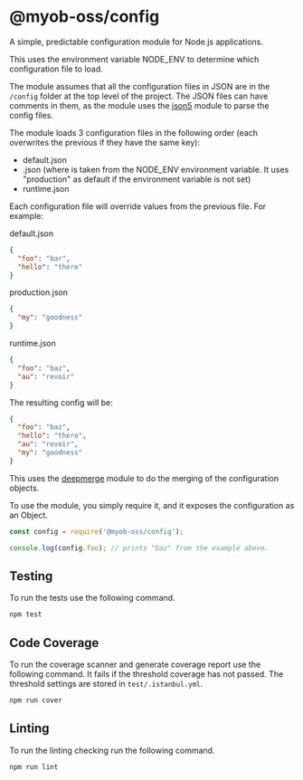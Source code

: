 # @myob-oss/config

A simple, predictable configuration module for Node.js applications.

This uses the environment variable NODE_ENV to determine which configuration file to load.

The module assumes that all the configuration files in JSON are in the `/config` folder at the top level of the project. The JSON files can have comments in them, as the module uses the [json5](https://www.npmjs.com/package/json5) module to parse the config files.

The module loads 3 configuration files in the following order (each overwrites the previous if they have the same key):

* default.json
* <environment>.json (where <environment> is taken from the NODE_ENV environment variable. It uses "production" as default if the environment variable is not set)
* runtime.json

Each configuration file will override values from the previous file. For example:

default.json
```json
{
  "foo": "bar",
  "hello": "there"
}
```

production.json
```json
{
  "my": "goodness"
}
```

runtime.json
```json
{
  "foo": "baz",
  "au": "revoir"
}
```

The resulting config will be:

```json
{
  "foo": "baz",
  "hello": "there",
  "au": "revoir",
  "my": "goodness"
}
```

This uses the [deepmerge](https://www.npmjs.com/package/deepmerge) module to do the merging of the configuration objects.

To use the module, you simply require it, and it exposes the configuration as an Object.

```js
const config = require('@myob-oss/config');

console.log(config.foo); // prints "baz" from the example above.
```

## Testing

To run the tests use the following command.

```bash
npm test
```

## Code Coverage

To run the coverage scanner and generate coverage report use the following command. It fails if the threshold coverage has not passed. The threshold settings are stored in `test/.istanbul.yml`.

```bash
npm run cover
```

## Linting

To run the linting checking run the following command.

```bash
npm run lint
```
